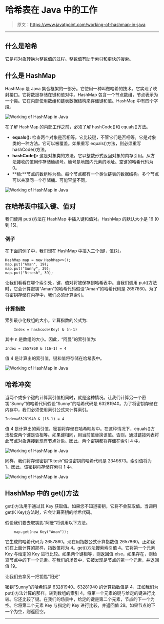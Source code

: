 # 哈希表在 Java 中的工作

> 原文：<https://www.javatpoint.com/working-of-hashmap-in-java>

* * *

## 什么是哈希

它是将对象转换为整数值的过程。整数值有助于索引和更快的搜索。

## 什么是 HashMap

HashMap 是 Java 集合框架的一部分。它使用一种叫做哈希的技术。它实现了映射接口。它将数据存储在键和值对中。HashMap 包含一个节点数组，节点表示为一个类。它在内部使用数组和链表数据结构来存储键和值。HashMap 中有四个字段。

![Working of HashMap in Java](../img/660403c9a8381cf92975acdfc79f35d2.png)

在了解 HashMap 的内部工作之前，必须了解 hashCode()和 equals()方法。

*   **equals():** 检查两个对象是否相等。它比较键，不管它们是否相等。它是对象类的一种方法。它可以被覆盖。如果重写 equals()方法，则必须重写 hashCode()方法。
*   **hashCode():** 这是对象类的方法。它以整数形式返回对象的内存引用。从方法接收的值用作存储桶编号。桶号是地图内元素的地址。空键的哈希代码为 0。
*   **桶:**节点的数组称为桶。每个节点都有一个类似链表的数据结构。多个节点可以共享同一个存储桶。可能容量不同。

![Working of HashMap in Java](../img/3b7f595fe7f180f62cdeca29f7a1c6b0.png)

## 在哈希表中插入键、值对

我们使用 put()方法在 HashMap 中插入键和值对。HashMap 的默认大小是 16 (0 到 15)。

### 例子

在下面的例子中，我们想在 HashMap 中插入三个(键，值)对。

```
HashMap map = new HashMap<>();
map.put("Aman", 19);
map.put("Sunny", 29);
map.put("Ritesh", 39); 
```

让我们看看在哪个索引处，键、值对将被保存到哈希表中。当我们调用 put()方法时，它会计算密钥“Aman”的哈希代码假设“Aman”的哈希代码是 2657860。为了将密钥存储在内存中，我们必须计算索引。

### 计算指数

索引最小化数组的大小。计算指数的公式为:

```
	Index = hashcode(Key) & (n-1)

```

其中 n 是数组的大小。因此，“阿曼”的索引值为:

```
Index = 2657860 & (16-1) = 4

```

值 4 是计算出的索引值，键和值将存储在哈希表中。

![Working of HashMap in Java](../img/59b83cdc7061153f9e8260834c7a1312.png)

## 哈希冲突

当两个或多个键的计算索引值相同时，就是这种情况。让我们计算另一个密钥“Sunny”的哈希代码假设“Sunny”的哈希代码是 63281940。为了将密钥存储在内存中，我们必须使用索引公式来计算索引。

```
Index=63281940 & (16-1) = 4

```

值 4 是计算出的索引值，密钥将存储在哈希映射中。在这种情况下，equals()方法检查两个键是否相等。如果键相同，用当前值替换该值。否则，通过链接列表将此节点对象连接到现有节点对象。因此，两个密钥都将存储在索引 4 中。

![Working of HashMap in Java](../img/bf7ae37cd63072190496d8605157d177.png)

同样，我们将存储密钥“Ritesh”假设密钥的哈希代码是 2349873。索引值将为 1。因此，该密钥将存储在索引 1 中。

![Working of HashMap in Java](../img/9265dc7a56cacdb0509f133f03fb9a7e.png)

## HashMap 中的 get()方法

get()方法用于通过其 Key 获取值。如果您不知道密钥，它将不会获取值。当调用 get(K Key)方法时，它会计算密钥的哈希代码。

假设我们要去取钥匙“阿曼”将调用以下方法。

```
	map.get(new Key("Aman"));

```

它生成的哈希代码为 2657860。现在用指数公式计算指数值 2657860。正如我们在上面计算的那样，指数值将为 4。get()方法搜索索引值 4。它将第一个元素 Key 与给定的 Key 进行比较。如果两个键相等，则返回值 else，如果存在，则检查节点中的下一个元素。在我们的场景中，它被发现是节点的第一个元素，并返回值 19。

让我们去拿另一把钥匙“阳光”

密钥“Sunny”的哈希码是 63281940。63281940 的计算指数值是 4，正如我们为 put()方法计算的那样。转到数组的索引 4，将第一个元素的键与给定的键进行比较。它还比较了键。在我们的场景中，给定的键是第二个元素，节点的下一个为空。它将第二个元素 Key 与指定的 Key 进行比较，并返回值 29。如果节点的下一个为空，则返回空。

* * *